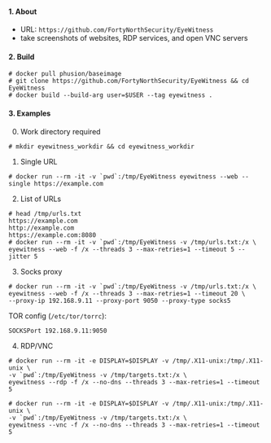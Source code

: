 #### 1. About

- URL: `https://github.com/FortyNorthSecurity/EyeWitness`
- take screenshots of websites, RDP services, and open VNC servers


#### 2. Build
```
# docker pull phusion/baseimage
# git clone https://github.com/FortyNorthSecurity/EyeWitness && cd EyeWitness
# docker build --build-arg user=$USER --tag eyewitness .
```


#### 3. Examples

0. Work directory required
```
# mkdir eyewitness_workdir && cd eyewitness_workdir
```

1. Single URL
```
# docker run --rm -it -v `pwd`:/tmp/EyeWitness eyewitness --web --single https://example.com
```

2. List of URLs
```
# head /tmp/urls.txt
https://example.com
http://example.com
https://example.com:8080
# docker run --rm -it -v `pwd`:/tmp/EyeWitness -v /tmp/urls.txt:/x \
eyewitness --web -f /x --threads 3 --max-retries=1 --timeout 5 --jitter 5
```

3. Socks proxy
```
# docker run --rm -it -v `pwd`:/tmp/EyeWitness -v /tmp/urls.txt:/x \
eyewitness --web -f /x --threads 3 --max-retries=1 --timeout 20 \
--proxy-ip 192.168.9.11 --proxy-port 9050 --proxy-type socks5
```
TOR config (`/etc/tor/torrc`):
```
SOCKSPort 192.168.9.11:9050
```

4. RDP/VNC
```
# docker run --rm -it -e DISPLAY=$DISPLAY -v /tmp/.X11-unix:/tmp/.X11-unix \
-v `pwd`:/tmp/EyeWitness -v /tmp/targets.txt:/x \
eyewitness --rdp -f /x --no-dns --threads 3 --max-retries=1 --timeout 5

# docker run --rm -it -e DISPLAY=$DISPLAY -v /tmp/.X11-unix:/tmp/.X11-unix \
-v `pwd`:/tmp/EyeWitness -v /tmp/targets.txt:/x \
eyewitness --vnc -f /x --no-dns --threads 3 --max-retries=1 --timeout 5
```
